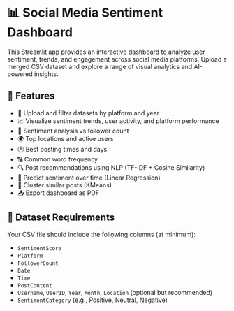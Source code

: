# 📊 Social Media Sentiment Dashboard

This Streamlit app provides an interactive dashboard to analyze user sentiment, trends, and engagement across social media platforms. Upload a merged CSV dataset and explore a range of visual analytics and AI-powered insights.

## 🚀 Features

- 📁 Upload and filter datasets by platform and year
- 📈 Visualize sentiment trends, user activity, and platform performance
- 📌 Sentiment analysis vs follower count
- 🌍 Top locations and active users
- 🕐 Best posting times and days
- 🔠 Common word frequency
- 🔍 Post recommendations using NLP (TF-IDF + Cosine Similarity)
- 📅 Predict sentiment over time (Linear Regression)
- 🧠 Cluster similar posts (KMeans)
- 📥 Export dashboard as PDF

## 📂 Dataset Requirements

Your CSV file should include the following columns (at minimum):

- `SentimentScore`
- `Platform`
- `FollowerCount`
- `Date`
- `Time`
- `PostContent`
- `Username`, `UserID`, `Year`, `Month`, `Location` (optional but recommended)
- `SentimentCategory` (e.g., Positive, Neutral, Negative)
